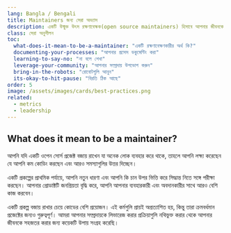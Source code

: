 ```yaml
---
lang: Bangla / Bengali
title: Maintainers জন্য সেরা অভ্যাস
description: একটি উন্মুক্ত উৎস রক্ষণাবেক্ষক(open source maintainers) হিসাবে আপনার জীবনকে সহজ করে তুলুন, আপনার সম্প্রদায়কে লিভারেজ করার প্রক্রিয়াগুলি নথিভুক্ত করার থেকে
class: সেরা অনুশীলন
toc:
  what-does-it-mean-to-be-a-maintainer: "একটি রক্ষণাবেক্ষণকারীর অর্থ কি?"
  documenting-your-processes: "আপনার প্রসেস ডকুমেন্টিং করা"
  learning-to-say-no: "না বলে শেখা"
  leverage-your-community: "আপনার সম্প্রদায় উপভোগ করুন"
  bring-in-the-robots: "রোবোটগুলি আনুন"
  its-okay-to-hit-pause: "বিরতি ঠিক আছে"
order: 5
image: /assets/images/cards/best-practices.png
related:
  - metrics
  - leadership
---
```


## What does it mean to be a maintainer?

আপনি যদি একটি ওপেন সোর্স প্রজেক্ট বজায় রাখেন যা অনেক লোক ব্যবহার করে থাকে, তাহলে আপনি লক্ষ্য করেছেন যে আপনি কম কোডিং করছেন এবং আরও সমস্যাগুলির উত্তর দিচ্ছেন।

একটি প্রকল্পের প্রাথমিক পর্যায়ে, আপনি নতুন ধারণা এবং আপনি কি চান উপর ভিত্তি করে সিদ্ধান্ত নিতে সঙ্গে পরীক্ষা করছেন। আপনার প্রোডাক্টটি জনপ্রিয়তা বৃদ্ধি করে, আপনি আপনার ব্যবহারকারী এবং অবদানকারীর সাথে আরও বেশি কাজ করবেন।

একটি প্রকল্প বজায় রাখার চেয়ে কোডের বেশি প্রয়োজন। এই কর্মগুলি প্রায়ই অপ্রত্যাশিত হয়, কিন্তু তারা ক্রমবর্ধমান প্রজেক্টের জন্যও গুরুত্বপূর্ণ। 
আমরা আপনার সম্প্রদায়কে লিভারেজ করার প্রক্রিয়াগুলি নথিভুক্ত করার থেকে আপনার জীবনকে সহজতর করার জন্য কয়েকটি উপায় সংগ্রহ করেছি।
